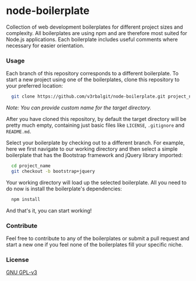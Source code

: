 # node-boilerplate

Collection of web development boilerplates for different project sizes and complexity. All boilerplates are using npm and are therefore most suited for Node.js applications. Each boilerplate includes useful comments where necessary for easier orientation.

### **Usage**
Each branch of this repository corresponds to a different boilerplate. To start a new project using one of the boilerplates, clone this repository to your preferred location:

```BASH
  git clone https://github.com/v3rbalgit/node-boilerplate.git project_name
```

*Note: You can provide custom name for the target directory.*

After you have cloned this repository, by default the target directory will be pretty much empty, containing just basic files like `LICENSE`, `.gitignore` and `README.md`.

Select your boilerplate by checking out to a different branch. For example, here we first navigate to our working directory and then select a simple boilerplate that has the Bootstrap framework and jQuery library imported:

```BASH
  cd project_name
  git checkout -b bootstrap+jquery
```

Your working directory will load up the selected boilerplate. All you need to do now is install the boilerplate's dependencies:

```BASH
  npm install
```

And that's it, you can start working!

### **Contribute**
Feel free to contribute to any of the boilerplates or submit a pull request and start a new one if you feel none of the boilerplates fill your specific niche.

### **License**
[GNU GPL-v3](LICENSE)
